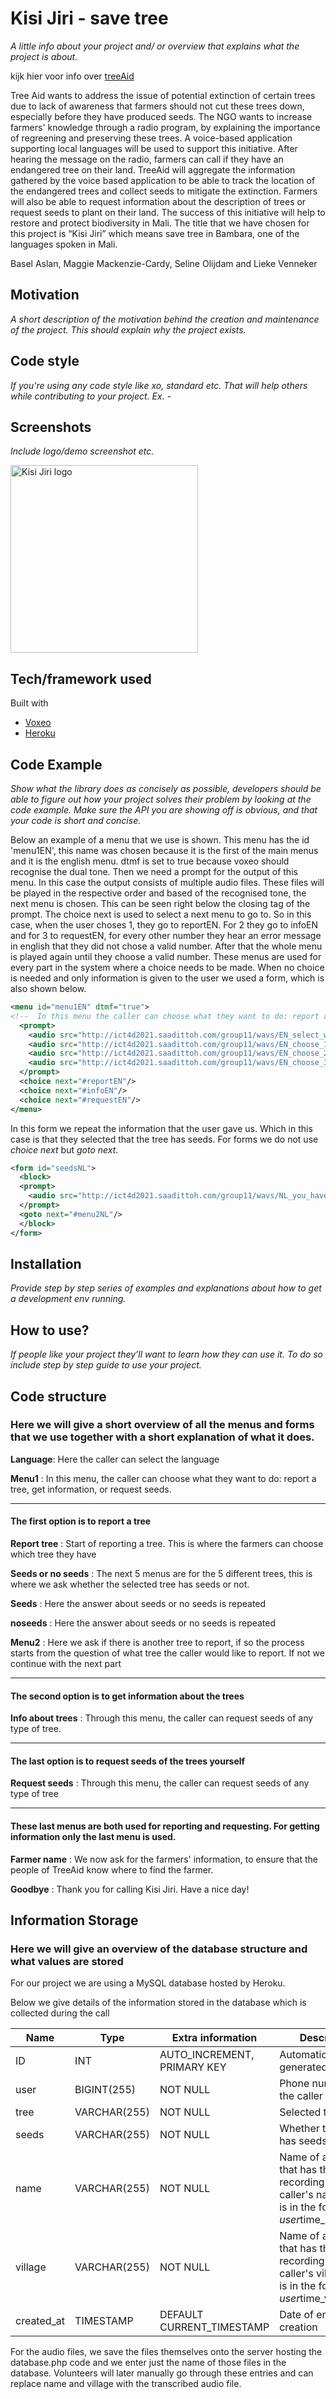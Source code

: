 # Kisi Jiri - save tree
*A little info about your project and/ or overview that explains what the project is about.*

kijk hier voor info over [treeAid](https://www.treeaid.org/about/our-approach/)

Tree Aid wants to address the issue of potential extinction of certain trees due to lack of awareness that farmers should not cut these trees down, especially before they have produced seeds. The NGO wants to increase farmers' knowledge through a radio program, by explaining the importance of regreening and preserving these trees. A voice-based application supporting local languages will be used to support this initiative. After hearing the message on the radio, farmers can call if they have an endangered tree on their land. TreeAid will aggregate the information gathered by the voice based application to be able to track the location of the endangered trees and collect seeds to mitigate the extinction. Farmers will also be able to request information about the description of trees or request seeds to plant on their land. The success of this initiative will  help to restore and protect biodiversity in Mali. The title that we have chosen for this project is “Kisi Jiri” which means save tree in Bambara, one of the languages spoken in Mali.

Basel Aslan, Maggie Mackenzie-Cardy, Seline Olijdam and Lieke Venneker

## Motivation
*A short description of the motivation behind the creation and maintenance of the project. This should explain why the project exists.*

## Code style
*If you're using any code style like xo, standard etc. That will help others while contributing to your project. Ex. -*

## Screenshots
*Include logo/demo screenshot etc.*

<img src="https://github.com/seline1511/Kisi-Jiri/blob/main/logo.png" alt="Kisi Jiri logo" width="300">

## Tech/framework used
Built with
- [Voxeo](https://evolution.voxeo.com/) 
- [Heroku](https://heroku.com)

## Code Example
*Show what the library does as concisely as possible, developers should be able to figure out how your project solves their problem by looking at the code example. Make sure the API you are showing off is obvious, and that your code is short and concise.*

Below an example of a menu that we use is shown. This menu has the id 'menu1EN', this name was chosen because it is the first of the main menus and it is the english menu. dtmf is set to true because voxeo should recognise the dual tone. Then we need a prompt for the output of this menu. In this case the output consists of multiple audio files. These files will be played in the respective order and based of the recognised tone, the next menu is chosen. This can be seen right below the closing tag of the prompt. The choice next is used to select a next menu to go to. So in this case, when the user choses 1, they go to reportEN. For 2 they go to infoEN and for 3 to requestEN, for every other number they hear an error message in english that they did not chose a valid number. After that the whole menu is played again until they choose a valid number. These menus are used for every part in the system where a choice needs to be made. When no choice is needed and only information is given to the user we used a form, which is also shown below. 

```XML
<menu id="menu1EN" dtmf="true">
<!--  In this menu the caller can choose what they want to do: report a tree, get information, or request seeds.  -->
  <prompt>
    <audio src="http://ict4d2021.saadittoh.com/group11/wavs/EN_select_what_you_want_to_do.wav"/>
    <audio src="http://ict4d2021.saadittoh.com/group11/wavs/EN_choose_1_to_report_tree.wav"/>
    <audio src="http://ict4d2021.saadittoh.com/group11/wavs/EN_choose_2_to_get_info_about_tree.wav"/>
    <audio src="http://ict4d2021.saadittoh.com/group11/wavs/EN_choose_3_to_request_seeds.wav"/>
  </prompt>
  <choice next="#reportEN"/>
  <choice next="#infoEN"/>
  <choice next="#requestEN"/>
</menu>
```

In this form we repeat the information that the user gave us. Which in this case is that they selected that the tree has seeds. For forms we do not use *choice next* but *goto next*.

```XML
<form id="seedsNL">
  <block>
  <prompt>
    <audio src="http://ict4d2021.saadittoh.com/group11/wavs/NL_you_have_selected_that_your_tree_has_seeds.wav"/>
  </prompt>
  <goto next="#menu2NL"/>
  </block>
</form>
```

## Installation
*Provide step by step series of examples and explanations about how to get a development env running.*

## How to use?
*If people like your project they’ll want to learn how they can use it. To do so include step by step guide to use your project.*

## Code structure

### Here we will give a short overview of all the menus and forms that we use together with a short explanation of what it does.

**Language**: Here the caller can select the language

**Menu1** : In this menu, the caller can choose what they want to do: report a tree, get information, or request seeds.

---------------------------------------------------------------------------------------
#### The first option is to report a tree

**Report tree** : Start of reporting a tree. This is where the farmers can choose which tree they have

**Seeds or no seeds** : The next 5 menus are for the 5 different trees, this is where we ask whether the selected tree has seeds or not.

**Seeds** : Here the answer about seeds or no seeds is repeated

**noseeds** :  Here the answer about seeds or no seeds is repeated

**Menu2** : Here we ask if there is another tree to report, if so the process starts from the
question of what tree the caller would like to report. If not we continue with the next part

--------------------------------------------------------------------------------------------
#### The second option is to get information about the trees

**Info about trees** :  Through this menu, the caller can request seeds of any type of tree.


--------------------------------------------------------------------------------------------
#### The last option is to request seeds of the trees yourself

**Request seeds**  : Through this menu, the caller can request seeds of any type of tree

--------------------------------------------------------------------------------------------
#### These last menus are both used for reporting and requesting. For getting information only the last menu is used.

**Farmer name** :  We now ask for the farmers' information, to ensure that the people of TreeAid
know where to find the farmer.

**Goodbye** :  Thank you for calling Kisi Jiri. Have a nice day!

## Information Storage

### Here we will give an overview of the database structure and what values are stored

For our project we are using a MySQL database hosted by Heroku. 

Below we give details of the information stored in the database which is collected during the call

| Name       | Type         | Extra information           | Description                                                                                                      |
|------------|--------------|-----------------------------|------------------------------------------------------------------------------------------------------------------|
| ID         | INT          | AUTO_INCREMENT, PRIMARY KEY | Automatically generated key                                                                                      |
| user       | BIGINT(255)  | NOT NULL                    | Phone number of the caller                                                                                       |
| tree       | VARCHAR(255) | NOT NULL                    | Selected tree                                                                                                    |
| seeds      | VARCHAR(255) | NOT NULL                    | Whether the tree has seeds or not                                                                                |
| name       | VARCHAR(255) | NOT NULL                    | Name of audio file that has the recording of the caller's name. This is in the format $user$time_name.wav       |
| village    | VARCHAR(255) | NOT NULL                    | Name of audio file that has the recording of the caller's village. This is in the format $user$time_village.wav |
| created_at | TIMESTAMP    | DEFAULT CURRENT_TIMESTAMP   | Date of entry creation                                                                             


For the audio files, we save the files themselves onto the server hosting the database.php code and we enter just the name of those files in the database. Volunteers will later manually go through these entries and can replace name and village with the transcribed audio file.
